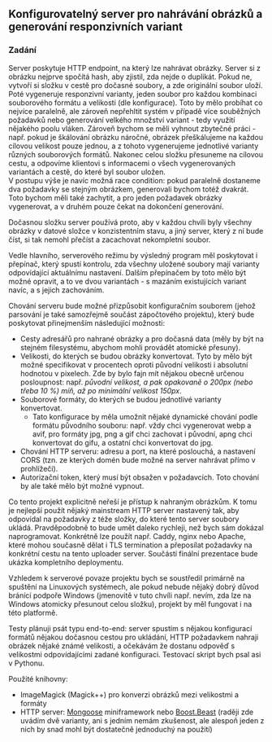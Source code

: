 ## Konfigurovatelný server pro nahrávání obrázků a generování responzivních variant

### Zadání

Server poskytuje HTTP endpoint, na který lze nahrávat obrázky. Server si z obrázku nejprve spočítá hash, aby zjistil, zda nejde o duplikát. Pokud ne, vytvoří si složku v cestě pro dočasné soubory, a zde originální soubor uloží. Poté vygeneruje responzivní varianty, jeden soubor pro každou kombinaci souborového formátu a velikosti (dle konfigurace). Toto by mělo probíhat co nejvíce paralelně, ale zároveň nepřehltit systém v případě více souběžných požadavků nebo generování velkého množství variant - tedy využití nějakého poolu vláken. Zároveň bychom se měli vyhnout zbytečné práci - např. pokud je škálování obrázku náročné, obrázek přeškálujeme na každou cílovou velikost pouze jednou, a z tohoto vygenerujeme jednotlivé varianty různých souborových formátů. Nakonec celou složku přesuneme na cílovou cestu, a odpovíme klientovi s informacemi o všech vygenerovaných variantách a cestě, do které byl soubor uložen.  
V postupu výše je navíc možná race condition: pokud paralelně dostaneme dva požadavky se stejným obrázkem, generovali bychom totéž dvakrát. Toto bychom měli také zachytit, a pro jeden požadavek obrázky vygenerovat, a v druhém pouze čekat na dokončení generování.

Dočasnou složku server používá proto, aby v každou chvíli byly všechny obrázky v datové složce v konzistentním stavu, a jiný server, který z ní bude číst, si tak nemohl přečíst a zacachovat nekompletní soubor.

Vedle hlavního, serverového režimu by výsledný program měl poskytovat i přepínač, který spustí kontrolu, zda všechny uložené soubory mají varianty odpovídající aktuálnímu nastavení. Dalším přepínačem by toto mělo být možné opravit, a to ve dvou variantách - s mazáním existujících variant navíc, a s jejich zachováním.

Chování serveru bude možné přizpůsobit konfiguračním souborem (jehož parsování je také samozřejmě součást zápočtového projektu), který bude poskytovat přinejmenším následující možnosti:

- Cesty adresářů pro nahrané obrázky a pro dočasná data (měly by být na stejném filesystému, abychom mohli provádět atomické přesuny).
- Velikosti, do kterých se budou obrázky konvertovat. Tyto by mělo být možné specifikovat v procentech oproti původní velikosti i absolutní hodnotou v pixelech. Zde by bylo fajn mít nějakou obecně určenou posloupnost: např. _původní velikost, a pak opakovaně o 200px (nebo třeba 10 %) míň, až po minimální velikost 150px_.
- Souborové formáty, do kterých se budou jednotlivé varianty konvertovat.
  - Tato konfigurace by měla umožnit nějaké dynamické chování podle formátu původního souboru: např. vždy chci vygenerovat webp a avif, pro formáty jpg, png a gif chci zachovat i původní, apng chci konvertovat do gifu, a ostatní chci konvertovat do jpg.
- Chování HTTP serveru: adresu a port, na které poslouchá, a nastavení CORS (tzn. ze kterých domén bude možné na server nahrávat přímo v prohlížeči).
- Autorizační token, který musí být obsažen v požadavcích. Toto chování by ale také mělo být možné vypnout.

Co tento projekt explicitně neřeší je přístup k nahraným obrázkům. K tomu je nejlepší použít nějaký mainstream HTTP server nastavený tak, aby odpovídal na požadavky z téže složky, do které tento server soubory ukládá. Pravděpodobně to bude umět daleko rychleji, než bych sám dokázal naprogramovat. Konkrétně lze použít např. Caddy, nginx nebo Apache, které mohou současně dělat i TLS termination a přeposílat požadavky na konkrétní cestu na tento uploader server. Součástí finální prezentace bude ukázka kompletního deploymentu.

Vzhledem k serverové povaze projektu bych se soustředil primárně na spuštění na Linuxových systémech, ale pokud nebude nějaký dobrý důvod bránící podpoře Windows (jmenovitě v tuto chvíli např. nevím, zda lze na Windows atomicky přesunout celou složku), projekt by měl fungovat i na této platformě.

Testy plánuji psát typu end-to-end: server spustím s nějakou konfigurací formátů nějakou dočasnou cestou pro ukládání, HTTP požadavkem nahraji obrázek nějaké známé velikosti, a očekávám že dostanu odpověď s velikostmi odpovídajícími zadané konfiguraci. Testovací skript bych psal asi v Pythonu.

Použité knihovny:

- ImageMagick (Magick++) pro konverzi obrázků mezi velikostmi a formáty
- HTTP server: [Mongoose](https://github.com/cesanta/mongoose/blob/master/examples/file-upload-html-form/main.c) miniframework nebo [Boost.Beast](https://github.com/boostorg/beast) (raději zde uvádím dvě varianty, ani s jedním nemám zkušenost, ale alespoň jeden z nich by snad mohl být dostatečně jednoduchý na použití)

